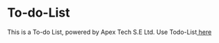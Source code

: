 # To-do-List
This is a To-do List, powered by Apex Tech S.E Ltd. 
Use Todo-List<a href="http://ec2-16-16-167-248.eu-north-1.compute.amazonaws.com:4000/"> here</a>

